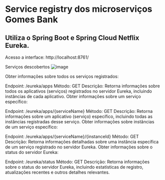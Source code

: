 # Service registry dos microserviços Gomes Bank

## Utiliza o Spring Boot e Spring Cloud Netflix Eureka.

Acesso a interface: http://localhost:8761/

Serviços descobertos
![image](https://github.com/guigomes91/bank-service-registry/assets/44264050/83e67559-a5a1-413a-8fcb-e1a9af962263)

Obter informações sobre todos os serviços registrados:

Endpoint: /eureka/apps
Método: GET
Descrição: Retorna informações sobre todos os aplicativos (serviços) registrados no servidor Eureka, incluindo instâncias de cada aplicativo.
Obter informações sobre um serviço específico:

Endpoint: /eureka/apps/{serviceName}
Método: GET
Descrição: Retorna informações sobre um aplicativo (serviço) específico, incluindo todas as instâncias registradas desse serviço.
Obter informações sobre instâncias de um serviço específico:

Endpoint: /eureka/apps/{serviceName}/{instanceId}
Método: GET
Descrição: Retorna informações detalhadas sobre uma instância específica de um serviço registrado no servidor Eureka.
Obter informações sobre o status do servidor Eureka:

Endpoint: /eureka/status
Método: GET
Descrição: Retorna informações sobre o status do servidor Eureka, incluindo estatísticas de registro, atualizações recentes e outros detalhes relevantes.
